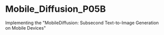 # Mobile_Diffusion_P05B
Implementing the "MobileDiffusion: Subsecond Text-to-Image Generation on Mobile Devices"
